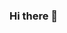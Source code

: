 ### Hi there 👋

<!--
**pgy11/pgy11** is a ✨ _special_ ✨ repository because its `README.md` (this file) appears on your GitHub profile.

<p>
  <em>
    I'm a <b>newbie<b> developer.
    I'm studying web programming.
    I want to develop various applications that people can use easily.
  </em>
</p>

![pgy11's GitHub Stats]([![Hits](https://hits.seeyoufarm.com/api/count/incr/badge.svg?url=https%3A%2F%2Fgithub.com%2Fpgy11%2Fhit-counter&count_bg=%2379C83D&title_bg=%23555555&icon=&icon_color=%23E7E7E7&title=hits&edge_flat=false)](https://hits.seeyoufarm.com))

<br>

<br>
### Online Judge
[![solved.ac tier](http://mazassumnida.wtf/api/generate_badge?boj=kinetic27)](https://solved.ac/algorithm_beginner)
